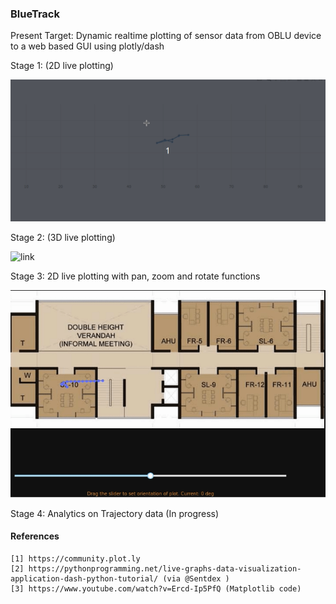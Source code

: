 ### BlueTrack

Present Target: Dynamic realtime plotting of sensor data from OBLU device to a web based GUI using plotly/dash 

Stage 1: (2D live plotting) 

![link](docs/Peek1.gif)

Stage 2: (3D live plotting) 

![link](docs/Peek2.gif)

Stage 3: 2D live plotting with pan, zoom and rotate functions

![link](docs/pan_zoom_rotate.gif)

Stage 4: Analytics on Trajectory data (In progress)

#### References

    [1] https://community.plot.ly
    [2] https://pythonprogramming.net/live-graphs-data-visualization-application-dash-python-tutorial/ (via @Sentdex )
    [3] https://www.youtube.com/watch?v=Ercd-Ip5PfQ (Matplotlib code)